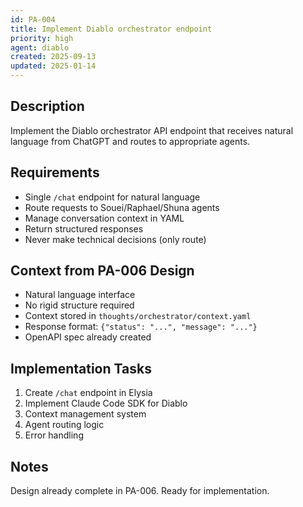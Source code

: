 ```yaml
---
id: PA-004
title: Implement Diablo orchestrator endpoint
priority: high
agent: diablo
created: 2025-09-13
updated: 2025-01-14
---
```


## Description
Implement the Diablo orchestrator API endpoint that receives natural language from ChatGPT and routes to appropriate agents.

## Requirements
- Single `/chat` endpoint for natural language
- Route requests to Souei/Raphael/Shuna agents
- Manage conversation context in YAML
- Return structured responses
- Never make technical decisions (only route)

## Context from PA-006 Design
- Natural language interface
- No rigid structure required
- Context stored in `thoughts/orchestrator/context.yaml`
- Response format: `{"status": "...", "message": "..."}`
- OpenAPI spec already created

## Implementation Tasks
1. Create `/chat` endpoint in Elysia
2. Implement Claude Code SDK for Diablo
3. Context management system
4. Agent routing logic
5. Error handling

## Notes
Design already complete in PA-006. Ready for implementation.